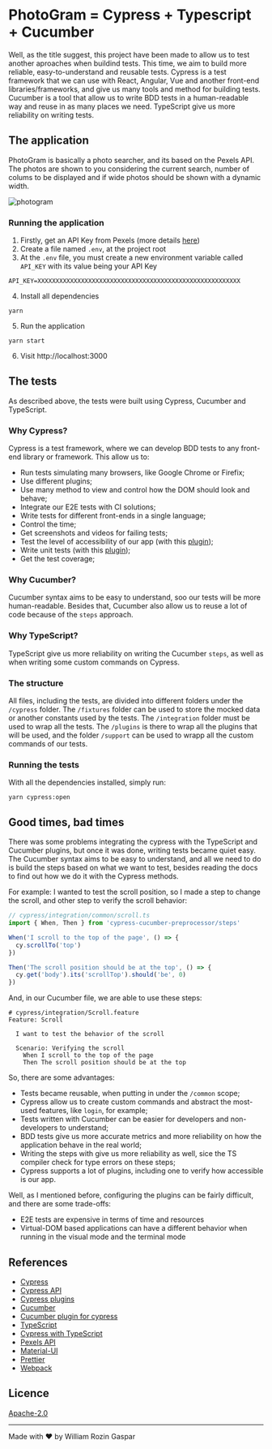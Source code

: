 # PhotoGram = Cypress + Typescript + Cucumber

Well, as the title suggest, this project have been made to allow us to test another aproaches when buildind tests. This time, we aim to build more reliable, easy-to-understand and reusable tests. Cypress is a test framework that we can use with React, Angular, Vue and another front-end libraries/frameworks, and give us many tools and method for building tests. Cucumber is a tool that allow us to write BDD tests in a human-readable way and reuse in as many places we need. TypeScript give us more reliability on writing tests.

## The application

PhotoGram is basically a photo searcher, and its based on the Pexels API. The photos are shown to you considering the current search, number of colums to be displayed and if wide photos should be shown with a dynamic width.

![photogram](https://i.imgur.com/ShnhaG6.png)

### Running the application

1. Firstly, get an API Key from Pexels (more details [here](<[https://www.pexels.com/api/documentation/](https://www.pexels.com/api/documentation/)>))
2. Create a file named `.env`, at the project root
3. At the `.env` file, you must create a new environment variable called `API_KEY` with its value being your API Key

```
API_KEY=XXXXXXXXXXXXXXXXXXXXXXXXXXXXXXXXXXXXXXXXXXXXXXXXXXXXXXXX
```

4. Install all dependencies

```
yarn
```

5. Run the application

```
yarn start
```

6. Visit http://localhost:3000

## The tests

As described above, the tests were built using Cypress, Cucumber and TypeScript.

### Why Cypress?

Cypress is a test framework, where we can develop BDD tests to any front-end library or framework. This allow us to:

- Run tests simulating many browsers, like Google Chrome or Firefix;
- Use different plugins;
- Use many method to view and control how the DOM should look and behave;
- Integrate our E2E tests with CI solutions;
- Write tests for different front-ends in a single language;
- Control the time;
- Get screenshots and videos for failing tests;
- Test the level of accessibility of our app (with this [plugin](<[https://github.com/avanslaars/cypress-axe](https://github.com/avanslaars/cypress-axe)>));
- Write unit tests (with this [plugin](<[https://github.com/bahmutov/cypress-react-unit-test](https://github.com/bahmutov/cypress-react-unit-test)>));
- Get the test coverage;

### Why Cucumber?

Cucumber syntax aims to be easy to understand, soo our tests will be more human-readable. Besides that, Cucumber also allow us to reuse a lot of code because of the `steps` approach.

### Why TypeScript?

TypeScript give us more reliability on writing the Cucumber `steps`, as well as when writing some custom commands on Cypress.

### The structure

All files, including the tests, are divided into different folders under the `/cypress` folder. The `/fixtures` folder can be used to store the mocked data or another constants used by the tests. The `/integration` folder must be used to wrap all the tests. The `/plugins` is there to wrap all the plugins that will be used, and the folder `/support` can be used to wrapp all the custom commands of our tests.

### Running the tests

With all the dependencies installed, simply run:

```
yarn cypress:open
```

## Good times, bad times

There was some problems integrating the cypress with the TypeScript and Cucumber plugins, but once it was done, writing tests became quiet easy. The Cucumber syntax aims to be easy to understand, and all we need to do is build the steps based on what we want to test, besides reading the docs to find out how we do it with the Cypress methods.

For example: I wanted to test the scroll position, so I made a step to change the scroll, and other step to verify the scroll behavior:

```ts
// cypress/integration/common/scroll.ts
import { When, Then } from 'cypress-cucumber-preprocessor/steps'

When('I scroll to the top of the page', () => {
  cy.scrollTo('top')
})

Then('The scroll position should be at the top', () => {
  cy.get('body').its('scrollTop').should('be', 0)
})
```

And, in our Cucumber file, we are able to use these steps:

```gherkin
# cypress/integration/Scroll.feature
Feature: Scroll

  I want to test the behavior of the scroll

  Scenario: Verifying the scroll
    When I scroll to the top of the page
	Then The scroll position should be at the top
```

So, there are some advantages:

- Tests became reusable, when putting in under the `/common` scope;
- Cypress allow us to create custom commands and abstract the most-used features, like `login`, for example;
- Tests written with Cucumber can be easier for developers and non-developers to understand;
- BDD tests give us more accurate metrics and more reliability on how the application behave in the real world;
- Writing the steps with give us more reliability as well, sice the TS compiler check for type errors on these steps;
- Cypress supports a lot of plugins, including one to verify how accessible is our app.

Well, as I mentioned before, configuring the plugins can be fairly difficult, and there are some trade-offs:

- E2E tests are expensive in terms of time and resources
- Virtual-DOM based applications can have a different behavior when running in the visual mode and the terminal mode

## References

- [Cypress](<[https://www.cypress.io/](https://www.cypress.io/)>)
- [Cypress API](<[https://docs.cypress.io/api/api/table-of-contents.html](https://docs.cypress.io/api/api/table-of-contents.html)>)
- [Cypress plugins](<[https://docs.cypress.io/plugins/](https://docs.cypress.io/plugins/)>)
- [Cucumber](<[https://cucumber.io/](https://cucumber.io/)>)
- [Cucumber plugin for cypress](<[https://github.com/TheBrainFamily/cypress-cucumber-preprocessor](https://github.com/TheBrainFamily/cypress-cucumber-preprocessor)>)
- [TypeScript](<[https://www.typescriptlang.org/](https://www.typescriptlang.org/)>)
- [Cypress with TypeScript](<[https://docs.cypress.io/guides/tooling/typescript-support.html#Install-TypeScript](https://docs.cypress.io/guides/tooling/typescript-support.html#Install-TypeScript)>)
- [Pexels API](<[https://www.pexels.com/api/?locale=en-US](https://www.pexels.com/api/?locale=en-US)>)
- [Material-UI](<[https://material-ui.com/](https://material-ui.com/)>)
- [Prettier](<[https://prettier.io/](https://prettier.io/)>)
- [Webpack](<[https://webpack.js.org/](https://webpack.js.org/)>)

## Licence

[Apache-2.0](https://github.com/williamrozin/elm-todo/blob/master/LICENSE)

---

Made with :heart: by William Rozin Gaspar
